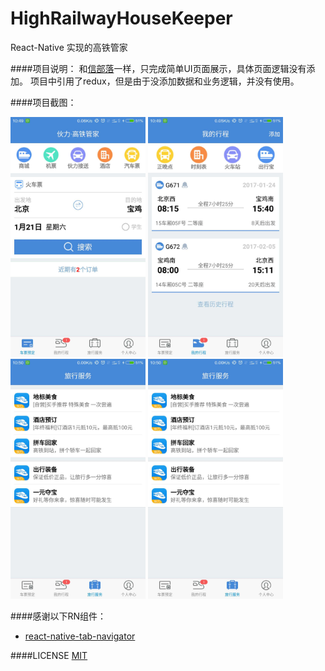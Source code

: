 # HighRailwayHouseKeeper
React-Native 实现的高铁管家

####项目说明：
    和[信部落](https://github.com/uuom/aitribe)一样，只完成简单UI页面展示，具体页面逻辑没有添加。
    项目中引用了redux，但是由于没添加数据和业务逻辑，并没有使用。

####项目截图：

<img width="216" height="384" src="https://github.com/uuom/HighRailwayHouseKeeper/blob/master/screenshots//ticket.png"/>
<img width="216" height="384" src="https://github.com/uuom/HighRailwayHouseKeeper/blob/master/screenshots//timetable.png"/>
<img width="216" height="384" src="https://github.com/uuom/HighRailwayHouseKeeper/blob/master/screenshots//service.png"/>
<img width="216" height="384" src="https://github.com/uuom/HighRailwayHouseKeeper/blob/master/screenshots//service.png"/>

####感谢以下RN组件：
* [react-native-tab-navigator](https://github.com/exponent/react-native-tab-navigator)

####LICENSE
[MIT](https://opensource.org/licenses/mit-license.html)